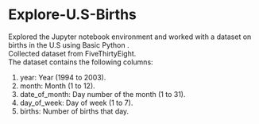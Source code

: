 # Explore-U.S-Births
Explored the Jupyter notebook environment and worked with a dataset on births in the U.S using Basic Python . <br/>
Collected dataset from FiveThirtyEight.<br/>
The dataset contains the following columns:
<ol type='-'>
  <li>year: Year (1994 to 2003).</li>
<li>month: Month (1 to 12).</li>
<li>date_of_month: Day number of the month (1 to 31).</li>
<li>day_of_week: Day of week (1 to 7).</li>
<li>births: Number of births that day.</li>
  </ol>
